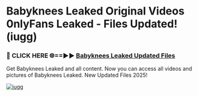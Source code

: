 # Babyknees Leaked Original Videos 0nlyFans Leaked - Files Updated! (iugg)

<h3>🔴 CLICK HERE 🌐==►► <a href="https://tinyurl.com/ehrbuxhb" rel="nofollow">Babyknees Leaked Updated Files</a></h3>

Get Babyknees Leaked and all content. Now you can access all videos and pictures of Babyknees Leaked. New Updated Files 2025!

[![iugg](https://i.imgur.com/lVYEuWS.gif)](https://tinyurl.com/ehrbuxhb)
